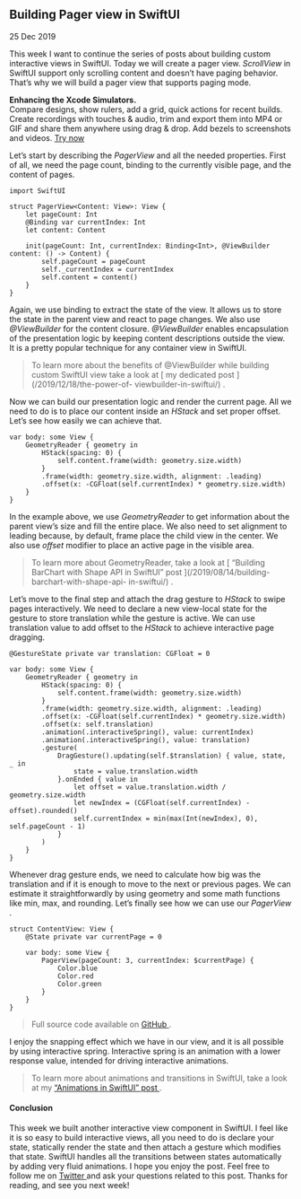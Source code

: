 ##  Building Pager view in SwiftUI

25 Dec 2019

This week I want to continue the series of posts about building custom
interactive views in SwiftUI. Today we will create a pager view. _ScrollView_
in SwiftUI support only scrolling content and doesn’t have paging behavior.
That’s why we will build a pager view that supports paging mode.

**Enhancing the Xcode Simulators.**  
Compare designs, show rulers, add a grid, quick actions for recent builds.
Create recordings with touches & audio, trim and export them into MP4 or GIF
and share them anywhere using drag & drop. Add bezels to screenshots and
videos. [ Try now ](https://gumroad.com/a/931293139/ftvbh)

Let’s start by describing the _PagerView_ and all the needed properties. First
of all, we need the page count, binding to the currently visible page, and the
content of pages.

    
    
    import SwiftUI
    
    struct PagerView<Content: View>: View {
        let pageCount: Int
        @Binding var currentIndex: Int
        let content: Content
    
        init(pageCount: Int, currentIndex: Binding<Int>, @ViewBuilder content: () -> Content) {
            self.pageCount = pageCount
            self._currentIndex = currentIndex
            self.content = content()
        }
    }
    

Again, we use binding to extract the state of the view. It allows us to store
the state in the parent view and react to page changes. We also use
_@ViewBuilder_ for the content closure. _@ViewBuilder_ enables encapsulation
of the presentation logic by keeping content descriptions outside the view. It
is a pretty popular technique for any container view in SwiftUI.

> To learn more about the benefits of @ViewBuilder while building custom
> SwiftUI view take a look at [ my dedicated post ](/2019/12/18/the-power-of-
> viewbuilder-in-swiftui/) .

Now we can build our presentation logic and render the current page. All we
need to do is to place our content inside an _HStack_ and set proper offset.
Let’s see how easily we can achieve that.

    
    
    var body: some View {
        GeometryReader { geometry in
            HStack(spacing: 0) {
                self.content.frame(width: geometry.size.width)
            }
            .frame(width: geometry.size.width, alignment: .leading)
            .offset(x: -CGFloat(self.currentIndex) * geometry.size.width)
        }
    }
    

In the example above, we use _GeometryReader_ to get information about the
parent view’s size and fill the entire place. We also need to set alignment to
leading because, by default, frame place the child view in the center. We also
use _offset_ modifier to place an active page in the visible area.

> To learn more about GeometryReader, take a look at [ “Building BarChart with
> Shape API in SwiftUI” post ](/2019/08/14/building-barchart-with-shape-api-
> in-swiftui/) .

Let’s move to the final step and attach the drag gesture to _HStack_ to swipe
pages interactively. We need to declare a new view-local state for the gesture
to store translation while the gesture is active. We can use translation value
to add offset to the _HStack_ to achieve interactive page dragging.

    
    
    @GestureState private var translation: CGFloat = 0
    
    var body: some View {
        GeometryReader { geometry in
            HStack(spacing: 0) {
                self.content.frame(width: geometry.size.width)
            }
            .frame(width: geometry.size.width, alignment: .leading)
            .offset(x: -CGFloat(self.currentIndex) * geometry.size.width)
            .offset(x: self.translation)
            .animation(.interactiveSpring(), value: currentIndex)
            .animation(.interactiveSpring(), value: translation)
            .gesture(
                DragGesture().updating(self.$translation) { value, state, _ in
                    state = value.translation.width
                }.onEnded { value in
                    let offset = value.translation.width / geometry.size.width
                    let newIndex = (CGFloat(self.currentIndex) - offset).rounded()
                    self.currentIndex = min(max(Int(newIndex), 0), self.pageCount - 1)
                }
            )
        }
    }
    

Whenever drag gesture ends, we need to calculate how big was the translation
and if it is enough to move to the next or previous pages. We can estimate it
straightforwardly by using geometry and some math functions like min, max, and
rounding. Let’s finally see how we can use our _PagerView_ .

    
    
    struct ContentView: View {
        @State private var currentPage = 0
    
        var body: some View {
            PagerView(pageCount: 3, currentIndex: $currentPage) {
                Color.blue
                Color.red
                Color.green
            }
        }
    }
    

> Full source code available on [ GitHub
> ](https://gist.github.com/mecid/e0d4d6652ccc8b5737449a01ee8cbc6f) .

I enjoy the snapping effect which we have in our view, and it is all possible
by using interactive spring. Interactive spring is an animation with a lower
response value, intended for driving interactive animations.

> To learn more about animations and transitions in SwiftUI, take a look at my
> [ “Animations in SwiftUI” post ](/2019/06/26/animations-in-swiftui/) .

####  Conclusion

This week we built another interactive view component in SwiftUI. I feel like
it is so easy to build interactive views, all you need to do is declare your
state, statically render the state and then attach a gesture which modifies
that state. SwiftUI handles all the transitions between states automatically
by adding very fluid animations. I hope you enjoy the post. Feel free to
follow me on [ Twitter ](https://twitter.com/mecid) and ask your questions
related to this post. Thanks for reading, and see you next week!

